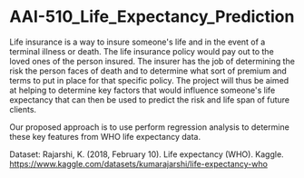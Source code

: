 # AAI-510_Life_Expectancy_Prediction
Life insurance is a way to insure someone's life and in the event of a terminal illness or death. The life insurance policy would pay out to the loved ones of the person insured. The insurer has the job of determining the risk the person faces of death and to determine what sort of premium and terms to put in place for that specific policy. The project will thus be aimed at helping to determine key factors that would influence someone's life expectancy that can then be used to predict the risk and life span of future clients.

Our proposed approach is to use perform regression analysis to determine these key features from WHO life expectancy data.

Dataset: Rajarshi, K. (2018, February 10). Life expectancy (WHO). Kaggle. https://www.kaggle.com/datasets/kumarajarshi/life-expectancy-who 
